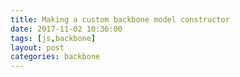 ```yaml
---
title: Making a custom backbone model constructor
date: 2017-11-02 10:36:00
tags: [js,backbone]
layout: post
categories: backbone
---
```



<!-- more -->
